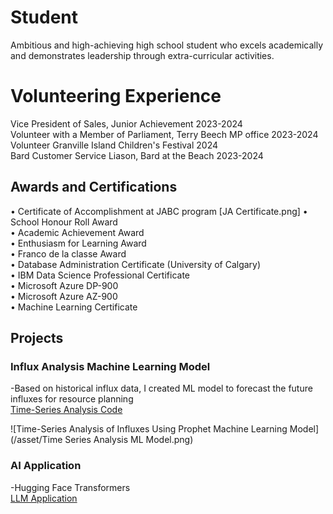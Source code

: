 # Student
Ambitious and high-achieving high school student who excels academically and demonstrates leadership through extra-curricular activities.

# Volunteering Experience
Vice President of Sales,  Junior Achievement    	2023-2024 \
Volunteer with a Member of Parliament,         Terry Beech MP office 				2023-2024 \
Volunteer                 Granville Island Children's Festival 2024 \
Bard Customer Service Liason,       Bard at the Beach 						2023-2024 

## Awards and Certifications
•	Certificate of Accomplishment at JABC program
[JA Certificate.png]
•	School Honour Roll Award     
•	Academic Achievement Award \
•	Enthusiasm for Learning Award    
•	Franco de la classe Award \
•	Database Administration Certificate (University of Calgary) \
•	IBM Data Science Professional Certificate \
•	Microsoft Azure DP-900 \
•	Microsoft Azure AZ-900  \
•	Machine Learning Certificate  

## Projects
### Influx Analysis Machine Learning Model

  -Based on historical influx data, I created ML model to forecast the future influxes for resource planning  
  [Time-Series Analysis Code](https://github.com/mengjin2211/github-portfolio-JM/blob/main/sample%20code/Time-series%20Analysis%20Model)  
  
  ![Time-Series Analysis of Influxes Using Prophet Machine Learning Model](/asset/Time Series Analysis ML Model.png)  
  
### AI Application   
 -Hugging Face Transformers  
 [LLM Application](https://github.com/mengjin2211/github-portfolio-JM/blob/main/sample%20code/AI-Transformers)    

